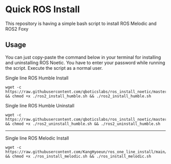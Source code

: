 # Quick ROS  Install

This repository is having a simple bash script to install ROS Melodic and ROS2 Foxy



## Usage

You can just copy-paste the command below in your terminal for installing and uninstalling ROS Noetic. You have to enter your password while running the script. Execute the script as a normal user. 

Single line ROS Humble Install

```
wget -c https://raw.githubusercontent.com/qboticslabs/ros_install_noetic/master/ros2_install_humble.sh && chmod +x ./ros2_install_humble.sh && ./ros2_install_humble.sh

```
Single line ROS Humble Uninstall

```
wget -c https://raw.githubusercontent.com/qboticslabs/ros_install_noetic/master/ros2_uninstall_humble.sh && chmod +x ./ros2_uninstall_humble.sh && ./ros2_uninstall_humble.sh
```

--------------------------------------------------------------------------
Single line ROS Melodic Install


```
wget -c https://raw.githubusercontent.com/KangHyoeun/ros_one_line_install/main/ros_install_melodic.sh && chmod +x ./ros_install_melodic.sh && ./ros_install_melodic.sh
```

